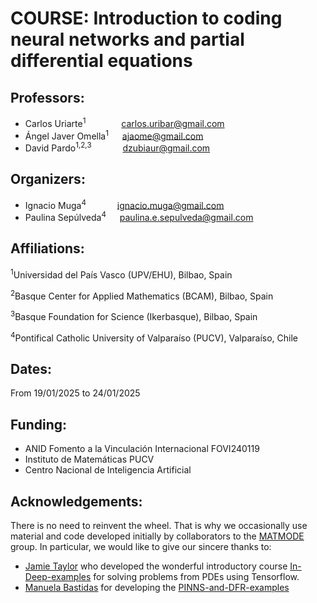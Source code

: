 # COURSE: Introduction to coding neural networks and partial differential equations

## Professors:
  - Carlos Uriarte<sup>1</sup>     &ensp;&emsp;&emsp;&emsp;  carlos.uribar@gmail.com
  - Ángel Javer Omella<sup>1</sup>  &emsp; ajaome@gmail.com
  - David Pardo<sup>1,2,3</sup>    &ensp;&ensp;&emsp;&emsp; dzubiaur@gmail.com
    
## Organizers:
  - Ignacio Muga<sup>4</sup>       &emsp;&emsp;&emsp; ignacio.muga@gmail.com
  - Paulina Sepúlveda<sup>4</sup>  &emsp; paulina.e.sepulveda@gmail.com

## Affiliations:
  <sup>1</sup>Universidad del País Vasco (UPV/EHU), Bilbao, Spain
  
  <sup>2</sup>Basque Center for Applied Mathematics (BCAM), Bilbao, Spain
  
  <sup>3</sup>Basque Foundation for Science (Ikerbasque), Bilbao, Spain
  
  <sup>4</sup>Pontifical Catholic University of Valparaíso (PUCV), Valparaíso, Chile

## Dates:
From 19/01/2025 to 24/01/2025

## Funding:
- ANID Fomento a la Vinculación Internacional FOVI240119
- Instituto de Matemáticas PUCV
- Centro Nacional de Inteligencia Artificial

## Acknowledgements:
There is no need to reinvent the wheel. That is why we occasionally use material and code developed initially by collaborators to the [MATMODE](https://www.mathmode.science/) group. In particular, we would like to give our sincere thanks to:

- [Jamie Taylor](https://www.cunef.edu/en/faculty-and-research/taylor-jamie-michael/) who developed the wonderful introductory course [In-Deep-examples](https://github.com/jamie-m-taylor/In-Deep-examples) for solving problems from PDEs using Tensorflow.
- [Manuela Bastidas](https://ciencias.medellin.unal.edu.co/index.php/component/teachers/?option=com_teachers&escuela=Escuela%20de%20Matematicas&letra=B&correo=mbastidaso@unal.edu.co) for developing the 
[PINNS-and-DFR-examples](exampleshttps://github.com/Mathmode/PINNS-and-DFR-examples/tree/main)

